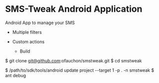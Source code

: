 SMS-Tweak Android Application
=============================

Android App to manage your SMS

- Multiple filters
- Custom actions 


  * Build 

$ git clone git@github.com:ofauchon/smstweak.git
$ cd smstweak

$ /path/to/sdk/tools/android  update project  --target 1 -p . -n smstweak
$ ant debug




